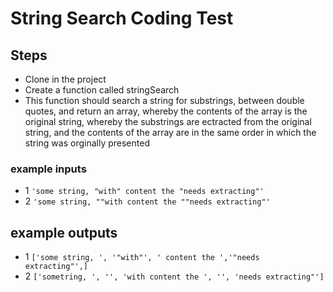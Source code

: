 # String Search Coding Test

## Steps

- Clone in the project
- Create a function called stringSearch
- This function should search a string for substrings, between double quotes, and return an array, whereby the contents of the array is the original string, whereby the substrings are ectracted from the original string, and the contents of the array are in the same order in which the string was orginally presented

### example inputs

- 1 ``'some string, "with" content the "needs extracting"'``
- 2 ``'some string, ""with content the ""needs extracting"'``

## example outputs

- 1 ``['some string, ', '"with"', ' content the ','"needs extracting"',]``
- 2 ``['sometring, ', '', 'with content the ', '', 'needs extracting"']``
